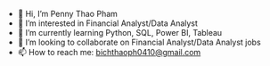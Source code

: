 - 👋 Hi, I’m Penny Thao Pham
- 👀 I’m interested in Financial Analyst/Data Analyst
- 🌱 I’m currently learning Python, SQL, Power BI, Tableau
- 💞️ I’m looking to collaborate on Financial Analyst/Data Analyst jobs
- 📫 How to reach me: bichthaoph0410@gmail.com

<!---
ThaoPham0410/ThaoPham0410 is a ✨ special ✨ repository because its `README.md` (this file) appears on your GitHub profile.
You can click the Preview link to take a look at your changes.
--->
